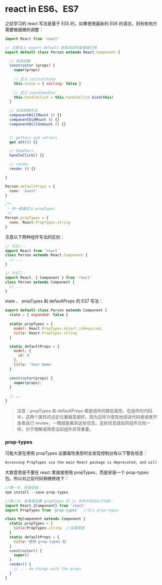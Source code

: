 # react in ES6、ES7
之前学习的 react 写法是基于 ES5 的，如果使用最新的 ES6 的语法，则有些地方需要做细微的调整：

``` js
import React from 'react'

// 注意加上 export default 是指该组件能够被引用
export default class Person extends React.Component {

  // 构造函数
  constructor (props) {
    super(props)
    
    // 定义 initialState
    this.state = { smiling: false }
    
    // 定义 eventHandler
    this.handleClick = this.handleClick.bind(this)
  }

  // 生命周期方法
  componentWillMount () {}
  componentDidMount () {}
  componentWillUnmount () {}
  

  // getters and setters
  get attr() {}

  // handlers
  handleClick() {}

  // render
  render () {}

}

Person.defaultProps = {
  name: 'Guest'
}

/**
 * 统一都要定义 propTypes
 */
Person.propTypes = {
  name: React.PropTypes.string
}
```

注意以下两种组件写法的区别：

``` js
// 方式一：
import React from 'react'
class Person extends React.Component {
  // ...
}

// 方式二：
import React, { Component } from 'react'
class Person extends Component {
  // ...
}
```

state 、 propTypes 和 defaultProps 的 ES7 写法：

``` js
export default class Person extends Component {
  state = { expanded: false }
    
  static propTypes = {
    model: React.PropTypes.object.isRequired,
    title: React.PropTypes.string
  }

  static defaultProps = {
    model: {
      id: 0
    },
    title: 'Your Name'
  }
  
  constructor(props) {
    super(props);
  }
  
  // ……
}
```

> 注意：propTypes 和 defaultProps 都是组件的静态属性。在组件的代码中，这两个属性的设定位置越高越好。因为这样方便其他阅读代码者或者开发者自己 review，一眼就能看到这些信息。这些信息就如同组件文档一样，对于理解或熟悉当前组件非常重要。

### prop-types
可能大家在使用 propTypes 设置属性类型时会发现控制台有以下警告信息：

``` bash
Accessing PropTypes via the main React package is deprecated, and will be removed in  React v16.0. Use the latest available v15.* prop-types package from npm instead.
```

大致意思是不要在 react 里直接使用 propTypes，而是安装一个 prop-types 包。所以对之前代码稍微修改下：

``` js
//第一步、终端安装：
npm install --save prop-types

//第二步、在需要设置 propTypes 的 js 文件中添加以下代码：
import React,{Component} from 'react'
import PropTypes from 'prop-types'  //引入 prop-types

class MyComponent extends Component {
  static propTypes = {
    title:PropTypes.string  //设置类型
  }
  static defaultProps = {
    title:'使用 prop-types 包'
  }
  constructor() {
    super()
  }
  render() {
    // ... do things with the props
  }
}
```